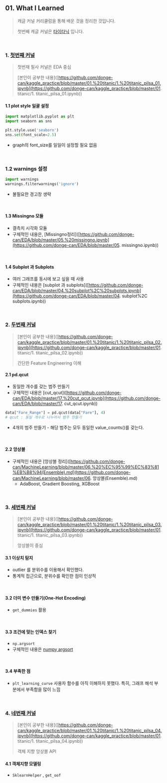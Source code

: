## 01. What I Learned

> 캐글 커널 커리큘럼을 통해 배운 것을 정리한 것입니다.
>
> 첫번째 캐글 커널은 [타이타닉](https://www.kaggle.com/c/titanic) 입니다.

<br>

### 1. [첫번째 커널](https://kaggle-kr.tistory.com/17?category=868316)

> 첫번재 필사 커널은 EDA 중심
>
> [본인이 공부한 내용]([https://github.com/donge-can/kaggle_practice/blob/master/01.%20titanic/1.%20titanic_pilsa_01.ipynb](https://github.com/donge-can/kaggle_practice/blob/master/01. titanic/1. titanic_pilsa_01.ipynb))

#### 1.1 plot style 일괄 설정

```python
import matplotlib.pyplot as plt
import seaborn as sns

plt.style.use('seaborn')
sns.set(font_scale=2.5)
```

- graph의 font_size를 일일이 설정할 필요 없음

<br>

### 1.2 warnings 설정

```python
import warnings
warnings.filterwarnings('ignore')
```

- 불필요한 경고창 생략

<br>

#### 1.3 Missingno 모듈

- 결측치 시각화 모듈
- 구체적인 내용은, [Missingno정리]([https://github.com/donge-can/EDA/blob/master/05.%20missingno.ipynb](https://github.com/donge-can/EDA/blob/master/05. missingno.ipynb)) 

<br>

#### 1.4 Subplot 과 Subplots 

- 여러 그래프를 동시에 보고 싶을 때 사용
- 구체적인 내용은 [subplot 과 subplots]([https://github.com/donge-can/EDA/blob/master/04.%20subplot%2C%20subplots.ipynb](https://github.com/donge-can/EDA/blob/master/04. subplot%2C subplots.ipynb))

<br>

### 2. [두번째 커널](https://www.kaggle.com/ash316/eda-to-prediction-dietanic)

> [본인이 공부한 내용]([https://github.com/donge-can/kaggle_practice/blob/master/01.%20titanic/1.%20titanic_pilsa_02.ipynb](https://github.com/donge-can/kaggle_practice/blob/master/01. titanic/1. titanic_pilsa_02.ipynb))
>
> 간단한 Feature Engineering 이해

#### 2.1 pd.qcut

- 동일한 개수를 갖는 범주 만들기
- 구체적인 내용은 [cut_qcut]([https://github.com/donge-can/EDA/blob/master/17.%20cut_qcut.ipynb](https://github.com/donge-can/EDA/blob/master/17. cut_qcut.ipynb))

```python
data["Fare_Range"] = pd.qcut(data["Fare"], 4)
# qcut : 동일 개수로 나누어서 범주 만들기
```

- 4개의 범주 만들기 - 해당 범주는 모두 동일한 value_counts()를 갖는다.

<br>

#### 2.2 앙상블

- 구체적인 내용은 [앙상블 정리]([https://github.com/donge-can/MachineLearning/blob/master/06.%20%EC%95%99%EC%83%81%EB%B8%94(Ensemble).md](https://github.com/donge-can/MachineLearning/blob/master/06. 앙상블(Ensemble).md)
  - AdaBoost, Gradient Boosting, XGBoost

<br>

### 3. [세번째 커널](https://www.kaggle.com/yassineghouzam/titanic-top-4-with-ensemble-modeling)

> [본인이 공부한 내용]([https://github.com/donge-can/kaggle_practice/blob/master/01.%20titanic/1.%20titanic_pilsa_03.ipynb](https://github.com/donge-can/kaggle_practice/blob/master/01. titanic/1. titanic_pilsa_03.ipynb))
>
> 앙상블이 중심

#### 3.1 이상치 탐지

- outlier 를 분위수를 이용해서 확인했다.
- 통계적 접근으로, 분위수를 확인한 점이 인상적

<br>

#### 3.2 더미 변수 만들기(One-Hot Encoding)

- `get_dummies` 활용

<br>

#### 3.3 조건에 맞는 인덱스 찾기

- `np.argsort`
- 구체적인 내용은 [numpy argsort](https://blog.naver.com/bosongmoon/221791527433)

<br>

#### 3.4 부족한 점

- `plt_learning_curve` 사용자 함수를 아직 이해하지 못했다. 특히, 그래프 해석 부분에서 부족함을 많이 느낌

<br>

### 4. [네번째 커널](https://www.kaggle.com/arthurtok/introduction-to-ensembling-stacking-in-python)

> [본인이 공부한 내용]([https://github.com/donge-can/kaggle_practice/blob/master/01.%20titanic/1.%20titanic_pilsa_04.ipynb](https://github.com/donge-can/kaggle_practice/blob/master/01. titanic/1. titanic_pilsa_04.ipynb))
>
> 객체 지향 앙상블 API

#### 4.1 객체지향 모델링

- `SklearnHelper` , `get_oof` 

